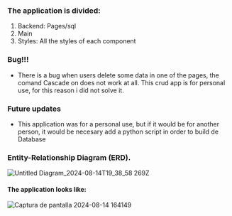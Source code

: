 ### The application is divided:
1. Backend: Pages/sql
2. Main  
3. Styles: All the styles of each component

### Bug!!!
- There is a bug when users delete some data in one of the pages, the comand Cascade on does not work at all.   This crud app is for personal use, for this reason i did not solve it.

### Future updates
- This application was for a personal use, but if it would be for another person, it would be necesary add a python script in order to build de Database

### Entity-Relationship Diagram (ERD).
![Untitled Diagram_2024-08-14T19_38_58 269Z](https://github.com/user-attachments/assets/6e6b8029-2f29-4f46-ba32-517caa6b9164)

#### The application looks like:

![Captura de pantalla 2024-08-14 164149](https://github.com/user-attachments/assets/bd4b2094-fbd1-4c7f-87c1-59b19ecdf4ca)
